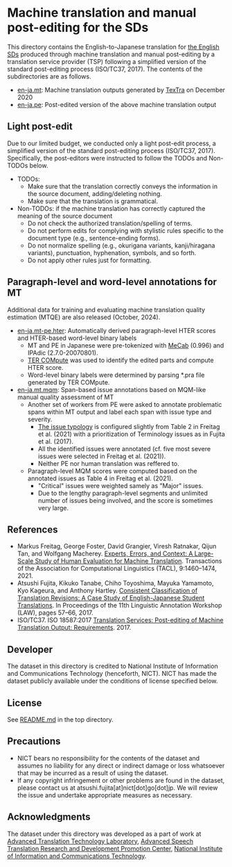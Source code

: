 # Machine translation and manual post-editing for the SDs

This directory contains the English-to-Japanese translation for [the English SDs](../source-document) produced through machine translation and manual post-editing by a translation service provider (TSP) following a simplified version of the standard post-editing process (ISO/TC37, 2017).  The contents of the subdirectories are as follows.

* [en-ja.mt](en-ja.mt): Machine translation outputs generated by [TexTra](https://mt-auto-minhon-mlt.ucri.jgn-x.jp/) on December 2020
* [en-ja.pe](en-ja.pe): Post-edited version of the above machine translation output

## Light post-edit

Due to our limited budget, we conducted only a light post-edit process, a simplified version of the standard post-editing process (ISO/TC37, 2017).  Specifically, the post-editors were instructed to follow the TODOs and Non-TODOs below.

* TODOs:
    * Make sure that the translation correctly conveys the information in the source document, adding/deleting nothing.
    * Make sure that the translation is grammatical.
* Non-TODOs: if the machine translation has correctly captured the meaning of the source document
    * Do not check the authorized translation/spelling of terms.
    * Do not perform edits for complying with stylistic rules specific to the document type (e.g., sentence-ending forms).
    * Do not normalize spelling (e.g., okurigana variants, kanji/hiragana variants), punctuation, hyphenation, symbols, and so forth.
    * Do not apply other rules just for formatting.

## Paragraph-level and word-level annotations for MT

Additional data for training and evaluating machine translation quality estimation (MTQE) are also released (October, 2024).

* [en-ja.mt-pe.hter](en-ja.mt-pe.hter): Automatically derived paragraph-level HTER scores and HTER-based word-level binary labels
    * MT and PE in Japanese were pre-tokenized with [MeCab](https://taku910.github.io/mecab/) (0.996) and IPAdic (2.7.0-20070801).
    * [TER COMpute](https://www.cs.umd.edu/~snover/tercom) was used to identify the edited parts and compute HTER score.
    * Word-level binary labels were determined by parsing *.pra file generated by TER COMpute.
* [en-ja.mt.mqm](en-ja.mt.mqm): Span-based issue annotations based on MQM-like manual quality assessment of MT
    * Another set of workers from PE were asked to annotate problematic spans within MT output and label each span with issue type and severity.
        * [The issue typology](fujita-issue-typology-ja.pdf) is configured slightly from Table 2 in Freitag et al. (2021) with a prioritization of Terminology issues as in Fujita et al. (2017).
        * All the identified issues were annotated (cf. five most severe issues were selected in Freitag et al. (2021)).
        * Neither PE nor human translation was reffered to.
    * Paragraph-level MQM scores were computed based on the annotated issues as Table 4 in Freitag et al. (2021).
        * "Critical" issues were weighted samely as "Major" issues.
        * Due to the lengthy paragraph-level segments and unlimited number of issues being involved, and the score is sometimes very large.

## References

* Markus Freitag, George Foster, David Grangier, Viresh Ratnakar, Qijun Tan, and Wolfgang Macherey. [Experts, Errors, and Context: A Large-Scale Study of Human Evaluation for Machine Translation](https://aclanthology.org/2021.tacl-1.87/). Transactions of the Association for Computational Linguistics (TACL), 9:1460–1474, 2021.
* Atsushi Fujita, Kikuko Tanabe, Chiho Toyoshima, Mayuka Yamamoto, Kyo Kageura, and Anthony Hartley. [Consistent Classification of Translation Revisions: A Case Study of English-Japanese Student Translations](https://aclanthology.org/W17-0807/). In Proceedings of the 11th Linguistic Annotation Workshop (LAW), pages 57–66, 2017.
* ISO/TC37. ISO 18587:2017 [Translation Services: Post-editing of Machine Translation Output: Requirements](https://iso.org/standard/62970.html). 2017.

## Developer

The dataset in this directory is credited to National Institute of Information and Communications Technology (henceforth, NICT).  NICT has made the dataset publicly available under the conditions of license specified below.

## License

See [README.md](../README.md) in the top directory.

## Precautions

* NICT bears no responsibility for the contents of the dataset and assumes no liability for any direct or indirect damage or loss whatsoever that may be incurred as a result of using the dataset.
* If any copyright infringement or other problems are found in the dataset, please contact us at atsushi.fujita[at]nict[dot]go[dot]jp. We will review the issue and undertake appropriate measures as necessary.

## Acknowledgments

The dataset under this directory was developed as a part of work at [Advanced Translation Technology Laboratory](https://att-astrec.nict.go.jp/), [Advanced Speech Translation Research and Development Promotion Center](https://astrec.nict.go.jp/), [National Institute of Information and Communications Technology](https://www.nict.go.jp/en/).
